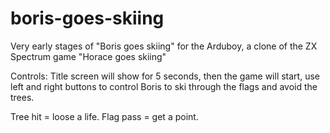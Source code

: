 # boris-goes-skiing

Very early stages of "Boris goes skiing" for the Arduboy, a clone of the ZX Spectrum game "Horace goes skiing" 

Controls:
Title screen will show for 5 seconds, then the game will start, use left and right buttons to control Boris to ski through the flags and avoid the trees.

Tree hit = loose a life.
Flag pass = get a point.
